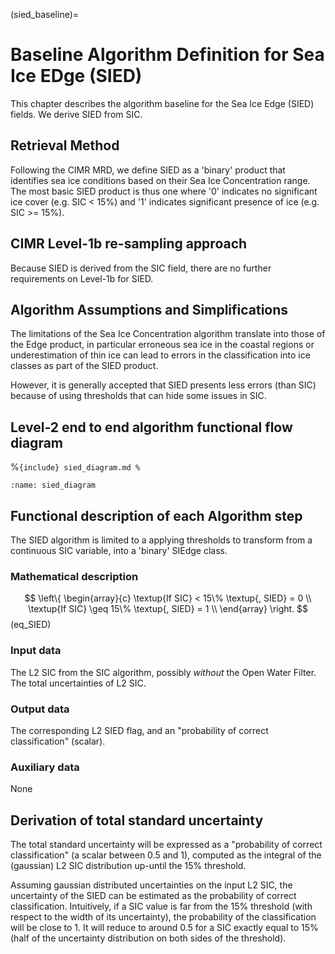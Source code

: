 (sied_baseline)=
# Baseline Algorithm Definition for Sea Ice EDge (SIED)

This chapter describes the algorithm baseline for the Sea Ice Edge (SIED) fields. We derive SIED from SIC.

## Retrieval Method

Following the CIMR MRD, we define SIED as a 'binary' product that identifies
sea ice conditions based on their Sea Ice Concentration range. The most basic SIED product is thus one where
'0' indicates no significant ice cover (e.g. SIC < 15%) and '1' indicates significant presence of ice (e.g. SIC >= 15%).

## CIMR Level-1b re-sampling approach

Because SIED is derived from the SIC field, there are no further requirements on Level-1b for SIED.

## Algorithm Assumptions and Simplifications

The limitations of the Sea Ice Concentration algorithm translate into those of the Edge product,
in particular erroneous sea ice in the coastal regions or underestimation of thin ice can lead
to errors in the classification into ice classes as part of the SIED product.

However, it is generally accepted that SIED presents less errors (than SIC) because of using
thresholds that can hide some issues in SIC.

## Level-2 end to end algorithm functional flow diagram

%```{include} sied_diagram.md
%```
```{image} ./static_imgs/sied_diagram.png
:name: sied_diagram
```

## Functional description of each Algorithm step

The SIED algorithm is limited to a applying thresholds to transform from
a continuous SIC variable, into a 'binary' SIEdge class.

### Mathematical description

$$
\left\{
\begin{array}{c}
\textup{If SIC} < 15\% \textup{, SIED} = 0 \\ 
\textup{If SIC} \geq 15\% \textup{, SIED} = 1 \\
\end{array}
\right.
$$ (eq_SIED)


### Input data

The L2 SIC from the SIC algorithm, possibly *without* the Open Water Filter. The total
uncertainties of L2 SIC.

### Output data

The corresponding L2 SIED flag, and an "probability of correct classification" (scalar).

### Auxiliary data

None

## Derivation of total standard uncertainty

The total standard uncertainty will be expressed as a "probability of correct classification"
(a scalar between 0.5 and 1), computed as the integral of the (gaussian) L2 SIC distribution
up-until the 15% threshold.

Assuming gaussian distributed uncertainties on the input L2 SIC, the uncertainty of the SIED
can be estimated as the probability of correct classification. Intuitively, if a SIC value is
far from the 15% threshold (with respect to the width of its uncertainty), the probability of the
classification will be close to 1. It will reduce to around 0.5 for a SIC exactly equal to 15% (half of
the uncertainty distribution on both sides of the threshold).


